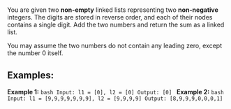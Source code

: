 #

You are given two **non-empty** linked lists representing two **non-negative** integers. The digits are stored in reverse order, and each of their nodes contains a single digit. Add the two numbers and return the sum as a linked list.

You may assume the two numbers do not contain any leading zero, except the number 0 itself.

## Examples:

  **Example 1:**
    ```bash
    Input: l1 = [0], l2 = [0]
    Output: [0]
    ```
  **Example 2:**
    ```bash
    Input: l1 = [9,9,9,9,9,9,9], l2 = [9,9,9,9]
    Output: [8,9,9,9,0,0,0,1]
    ```
